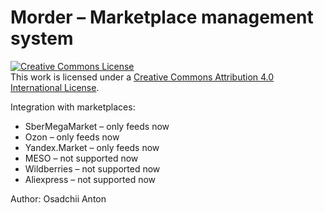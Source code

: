 <h1>Morder – Marketplace management system</h1>

<a rel="license" href="http://creativecommons.org/licenses/by/4.0/"><img alt="Creative Commons License" style="border-width:0" src="https://i.creativecommons.org/l/by/4.0/88x31.png" /></a><br />This work is licensed under a <a rel="license" href="http://creativecommons.org/licenses/by/4.0/">Creative Commons Attribution 4.0 International License</a>.

Integration with marketplaces:
* SberMegaMarket – only feeds now
* Ozon – only feeds now
* Yandex.Market – only feeds now
* MESO – not supported now
* Wildberries – not supported now
* Aliexpress – not supported now

Author: Osadchii Anton
<br/>

